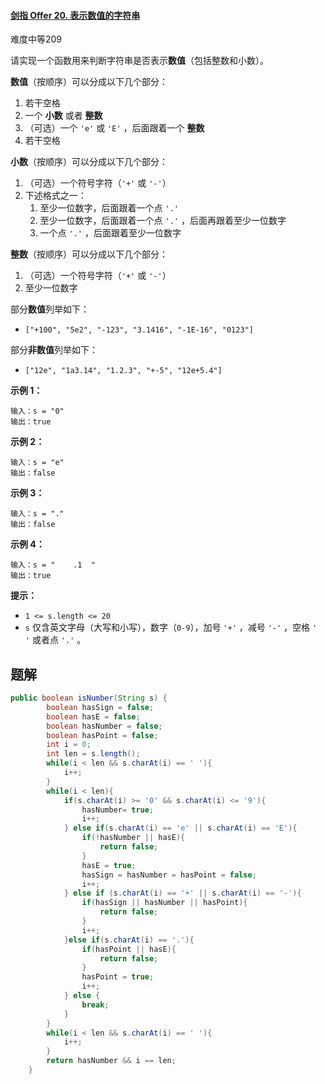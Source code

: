 #### [剑指 Offer 20. 表示数值的字符串](https://leetcode-cn.com/problems/biao-shi-shu-zhi-de-zi-fu-chuan-lcof/)

难度中等209

请实现一个函数用来判断字符串是否表示**数值**（包括整数和小数）。

**数值**（按顺序）可以分成以下几个部分：

1.  若干空格
2.  一个 **小数** 或者 **整数**
3.  （可选）一个 `'e'` 或 `'E'` ，后面跟着一个 **整数**
4.  若干空格

**小数**（按顺序）可以分成以下几个部分：

1.  （可选）一个符号字符（`'+'` 或 `'-'`）
2.  下述格式之一：
    1.  至少一位数字，后面跟着一个点 `'.'`
    2.  至少一位数字，后面跟着一个点 `'.'` ，后面再跟着至少一位数字
    3.  一个点 `'.'` ，后面跟着至少一位数字

**整数**（按顺序）可以分成以下几个部分：

1.  （可选）一个符号字符（`'+'` 或 `'-'`）
2.  至少一位数字

部分**数值**列举如下：

-   `["+100", "5e2", "-123", "3.1416", "-1E-16", "0123"]`

部分**非数值**列举如下：

-   `["12e", "1a3.14", "1.2.3", "+-5", "12e+5.4"]`

 

**示例 1：**

```
输入：s = "0"
输出：true
```

**示例 2：**

```
输入：s = "e"
输出：false
```

**示例 3：**

```
输入：s = "."
输出：false
```

**示例 4：**

```
输入：s = "    .1  "
输出：true
```

 

**提示：**

-   `1 <= s.length <= 20`
-   `s` 仅含英文字母（大写和小写），数字（`0-9`），加号 `'+'` ，减号 `'-'` ，空格 `' '` 或者点 `'.'` 。



## 题解

```java
public boolean isNumber(String s) {
        boolean hasSign = false;
        boolean hasE = false;
        boolean hasNumber = false;
        boolean hasPoint = false;
        int i = 0;
        int len = s.length();
        while(i < len && s.charAt(i) == ' '){
            i++;
        }
        while(i < len){
            if(s.charAt(i) >= '0' && s.charAt(i) <= '9'){
                hasNumber= true;
                i++;
            } else if(s.charAt(i) == 'e' || s.charAt(i) == 'E'){
                if(!hasNumber || hasE){
                    return false;
                }
                hasE = true;
                hasSign = hasNumber = hasPoint = false;
                i++;
            } else if (s.charAt(i) == '+' || s.charAt(i) == '-'){
                if(hasSign || hasNumber || hasPoint){
                    return false;
                }
                i++;
            }else if(s.charAt(i) == '.'){
                if(hasPoint || hasE){
                    return false;
                }
                hasPoint = true;
                i++;
            } else {
                break;
            }
        }
        while(i < len && s.charAt(i) == ' '){
            i++;
        }
        return hasNumber && i == len;
    }
```

